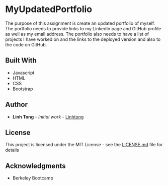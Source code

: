 # MyUpdatedPortfolio

The purpose of this assignment is create an updated portfolio of myself. The portfolio needs to provide links to my LinkedIn page and GitHub profile as well as my email address. The portfolio also needs to have a list of projects I have worked on and the links to the deployed version and also to the code on GitHub. 

## Built With

* Javascript
* HTML
* CSS
* Bootstrap

## Author

* **Linh Tong** - *Initial work* - [Linhtong](https://github.com/linhthitong)

## License

This project is licensed under the MIT License - see the [LICENSE.md](LICENSE.md) file for details

## Acknowledgments

* Berkeley Bootcamp